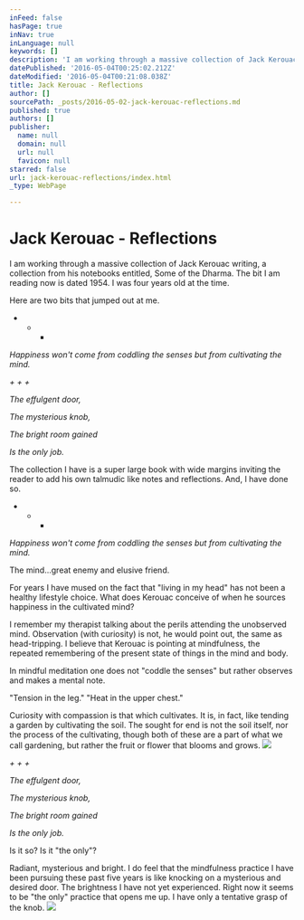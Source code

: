 ```yaml
---
inFeed: false
hasPage: true
inNav: true
inLanguage: null
keywords: []
description: 'I am working through a massive collection of Jack Kerouac writing, a collection from his notebooks entitled, Some of the Dharma. The bit I am reading now is dated 1954. I was four years old at the time. '
datePublished: '2016-05-04T00:25:02.212Z'
dateModified: '2016-05-04T00:21:08.038Z'
title: Jack Kerouac - Reflections
author: []
sourcePath: _posts/2016-05-02-jack-kerouac-reflections.md
published: true
authors: []
publisher:
  name: null
  domain: null
  url: null
  favicon: null
starred: false
url: jack-kerouac-reflections/index.html
_type: WebPage

---
```

# Jack Kerouac - Reflections

I am working through a massive collection of Jack Kerouac writing, a collection from his notebooks entitled, Some of the Dharma. The bit I am reading now is dated 1954\. I was four years old at the time. 

Here are two bits that jumped out at me.

+ + +

_Happiness won't come from coddling the senses but from cultivating the mind._

_+ + +_

_The effulgent door,_

_The mysterious knob,_

_The bright room gained_

_Is the only job._

The collection I have is a super large book with wide margins inviting the reader to add his own talmudic like notes and reflections. And, I have done so.

+ + +

_Happiness won't come from coddling the senses but from cultivating the mind._

The mind...great enemy and elusive friend.

For years I have mused on the fact that "living in my head" has not been a healthy lifestyle choice. What does Kerouac conceive of when he sources happiness in the cultivated mind? 

I remember my therapist talking about the perils attending the unobserved mind. Observation (with curiosity) is not, he would point out, the same as head-tripping. I believe that Kerouac is pointing at mindfulness, the repeated remembering of the present state of things in the mind and body.

In mindful meditation one does not "coddle the senses" but rather observes and makes a mental note. 

"Tension in the leg." "Heat in the upper chest."

Curiosity with compassion is that which cultivates. It is, in fact, like tending a garden by cultivating the soil. The sought for end is not the soil itself, nor the process of the cultivating, though both of these are a part of what we call gardening, but rather the fruit or flower that blooms and grows.
![](https://the-grid-user-content.s3-us-west-2.amazonaws.com/c249bec6-9ec0-48f3-ab3e-1b02dc561e78.jpg)

_+ + +_

_The effulgent door,_

_The mysterious knob,_

_The bright room gained_

_Is the only job._

Is it so? Is it "the only"?

Radiant, mysterious and bright. I do feel that the mindfulness practice I have been pursuing these past five years is like knocking on a mysterious and desired door. The brightness I have not yet experienced. Right now it seems to be "the only" practice that opens me up. I have only a tentative grasp of the knob.
![](https://the-grid-user-content.s3-us-west-2.amazonaws.com/57bd62b1-3176-4b7d-992c-335515eddcb1.jpg)